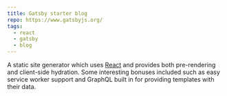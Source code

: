 ```yaml
---
title: Gatsby starter blog
repo: https://www.gatsbyjs.org/
tags:
  - react
  - gatsby
  - blog
---
```


A static site generator which uses [React](https://reactjs.com) and provides both pre-rendering and client-side hydration. Some interesting bonuses included such as easy service worker support and GraphQL built in for providing templates with their data.
